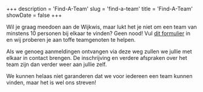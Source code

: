 +++
description = 'Find-A-Team'
slug = 'find-a-team'
title = 'Find-A-Team'
showDate = false
+++

Wil je graag meedoen aan de Wijkwis, maar lukt het je niet om een team van minstens 10 personen bij elkaar te vinden? 
Geen nood! Vul [dit formulier](https://docs.google.com/forms/d/e/1FAIpQLScWfB8GQ5Flc7aCipkKFYTTbLICljwwEQSEmDeyUNdoiy5HCw/viewform?usp=sf_link) in en wij proberen je aan toffe teamgenoten te helpen.

Als we genoeg aanmeldingen ontvangen via deze weg zullen we jullie met elkaar in contact brengen. 
De inschrijving en verdere afspraken over het team zijn dan verder weer aan jullie zelf.

We kunnen helaas niet garanderen dat we voor iedereen een team kunnen vinden, maar het is wel ons streven!
